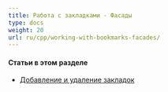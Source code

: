 ```yaml
---
title: Работа с закладками - Фасады
type: docs
weight: 20
url: ru/cpp/working-with-bookmarks-facades/
---
```


#### **Статьи в этом разделе**

- [Добавление и удаление закладок](/pdf/cpp/add-and-delete-bookmarks/)
```